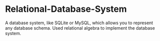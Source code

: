 # Relational-Database-System
A database system, like SQLite or MySQL, which allows you to represent any database schema. Used relational algebra to implement the database system.

